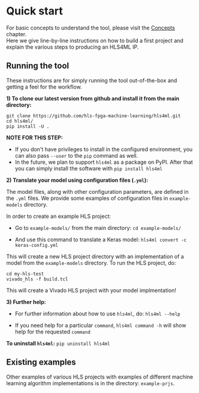 # Quick start

For basic concepts to understand the tool, please visit the <a href="../CONCEPTS.html">Concepts</a> chapter.  
Here we give line-by-line instructions on how to build a first project and explain the various steps to producing an HLS4ML IP.

## Running the tool

These instructions are for simply running the tool out-of-the-box and getting a feel for the workflow.  

**1) To clone our latest version from github and install it from the main directory:** 
```
git clone https://github.com/hls-fpga-machine-learning/hls4ml.git
cd hls4ml/
pip install -U .
```
**NOTE FOR THIS STEP:**
- If you don't have privileges to install in the configured environment, you can also pass `--user` to the `pip` command as well. 
- In the future, we plan to support `hls4ml` as a package on PyPI. After that you can simply install the software with `pip install hls4ml`

**2) Translate your model using configuration files (`.yml`):** 

The model files, along with other configuration parameters, are defined in the `.yml` files.
We provide some examples of configuration files in `example-models` directory.

In order to create an example HLS project:

- Go to `example-models/` from the main directory: `cd example-models/`

- And use this command to translate a Keras model:
`hls4ml convert -c keras-config.yml`

This will create a new HLS project directory with an implementation of a model from the `example-models` directory.
To run the HLS project, do:

```
cd my-hls-test
vivado_hls -f build.tcl
```

This will create a Vivado HLS project with your model implmentation!

**3) Further help:**

- For further information about how to use `hls4ml`, do: `hls4ml --help`

- If you need help for a particular `command`, `hls4ml command -h` will show help for the requested `command`

**To uninstall `hls4ml`:** `pip uninstall hls4ml`

## Existing examples

Other examples of various HLS projects with examples of different machine learning algorithm implementations is in the directory: `example-prjs`.
